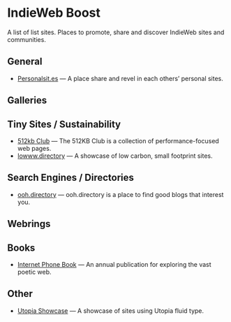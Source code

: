 # IndieWeb Boost

A list of list sites. Places to promote, share and discover IndieWeb sites and communities.

## General

* [Personalsit.es](https://personalsit.es) — A place share and revel in each others’ personal sites.

## Galleries

## Tiny Sites / Sustainability

* [512kb Club](https://512kb.club/) — The 512KB Club is a collection of performance-focused web pages.
* [lowww.directory](https://www.lowww.directory/) — A showcase of low carbon, small footprint sites.

## Search Engines / Directories

* [ooh.directory](https://ooh.directory/) — ooh.directory is a place to find good blogs that interest you.

## Webrings

## Books

* [Internet Phone Book](https://internetphonebook.net/) — An annual publication for exploring the vast poetic web.

## Other

* [Utopia Showcase](https://utopia.fyi/showcase/) — A showcase of sites using Utopia fluid type.
